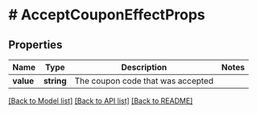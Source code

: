 # # AcceptCouponEffectProps

## Properties

Name | Type | Description | Notes
------------ | ------------- | ------------- | -------------
**value** | **string** | The coupon code that was accepted | 

[[Back to Model list]](../../README.md#documentation-for-models) [[Back to API list]](../../README.md#documentation-for-api-endpoints) [[Back to README]](../../README.md)



